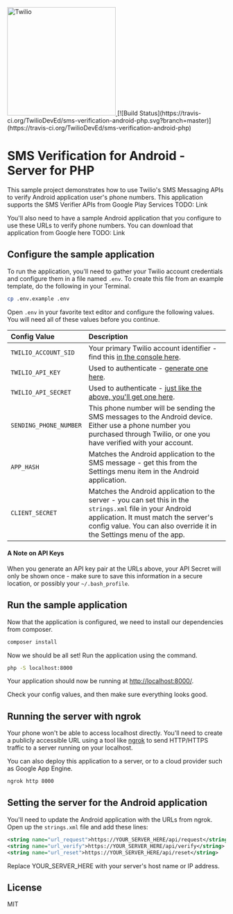 <a href="https://www.twilio.com">
  <img src="https://static0.twilio.com/marketing/bundles/marketing/img/logos/wordmark-red.svg" alt="Twilio" width="250" />
</a>
[![Build Status](https://travis-ci.org/TwilioDevEd/sms-verification-android-php.svg?branch=master)](https://travis-ci.org/TwilioDevEd/sms-verification-android-php)

# SMS Verification for Android - Server for PHP

This sample project demonstrates how to use Twilio's SMS Messaging APIs
to verify Android application user's phone numbers. This application supports the SMS Verifier APIs
from Google Play Services TODO: Link

You'll also need to have a sample Android application that you configure to use these URLs to verify phone
numbers. You can download that application from Google here TODO: Link

## Configure the sample application

To run the application, you'll need to gather your Twilio account credentials and configure them
in a file named `.env`. To create this file from an example template, do the following in your
Terminal.

```bash
cp .env.example .env
```

Open `.env` in your favorite text editor and configure the following values. You will need all of these values before you continue.

| Config Value  | Description |
| :-------------  |:------------- |
`TWILIO_ACCOUNT_SID` | Your primary Twilio account identifier - find this [in the console here](https://www.twilio.com/console).
`TWILIO_API_KEY` | Used to authenticate - [generate one here](https://www.twilio.com/console/dev-tools/api-keys).
`TWILIO_API_SECRET` | Used to authenticate - [just like the above, you'll get one here](https://www.twilio.com/console/dev-tools/api-keys).
`SENDING_PHONE_NUMBER` | This phone number will be sending the SMS messages to the Android device. Either use a phone number you purchased through Twilio, or one you have verified with your account.
`APP_HASH` | Matches the Android application to the SMS message - get this from the Settings menu item in the Android application.
`CLIENT_SECRET` | Matches the Android application to the server - you can set this in the `strings.xml` file in your Android application. It must match the server's config value. You can also override it in the Settings menu of the app.

#### A Note on API Keys

When you generate an API key pair at the URLs above, your API Secret will only be shown once -
make sure to save this information in a secure location, or possibly your `~/.bash_profile`.

## Run the sample application

Now that the application is configured, we need to install our dependencies from composer.

```bash
composer install
```

Now we should be all set! Run the application using the command.

```bash
php -S localhost:8000
```

Your application should now be running at [http://localhost:8000/](http://localhost:8000/).

Check your config values, and then make sure everything looks good.

## Running the server with ngrok

Your phone won't be able to access localhost directly. You'll need to create a publicly accessible URL
using a tool like [ngrok](https://ngrok.com/) to send HTTP/HTTPS traffic to a server running on your localhost.

You can also deploy this application to a server, or to a cloud provider such as Google App Engine.

```bash
ngrok http 8000
```

## Setting the server for the Android application

You'll need to update the Android application with the URLs from ngrok. Open up the `strings.xml` file and add these lines:

``` xml
<string name="url_request">https://YOUR_SERVER_HERE/api/request</string>
<string name="url_verify">https://YOUR_SERVER_HERE/api/verify</string>
<string name="url_reset">https://YOUR_SERVER_HERE/api/reset</string>
```

Replace YOUR_SERVER_HERE with your server's host name or IP address.

## License
MIT
